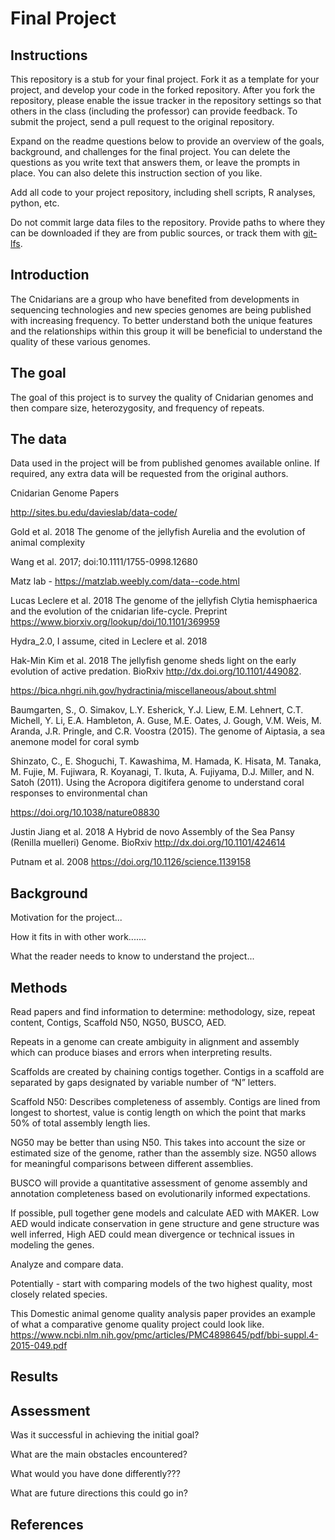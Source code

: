 # Final Project

## Instructions

This repository is a stub for your final project. Fork it as a template for your project, and develop your code in the forked repository. After you fork the repository, please enable the issue tracker in the repository settings so that others in the class (including the professor) can provide feedback. To submit the project, send a pull request to the original repository.

Expand on the readme questions below to provide an overview of the goals, background, and challenges for the final project. You can delete the questions as you write text that answers them, or leave the prompts in place. You can also delete this instruction section of you like.

Add all code to your project repository, including shell scripts, R analyses, python, etc.

Do not commit large data files to the repository. Provide paths to where they can be downloaded if they
are from public sources, or track them with [git-lfs](https://git-lfs.github.com).

## Introduction

The Cnidarians are a group who have benefited from developments in sequencing technologies and new species genomes are being published with increasing frequency.  To better understand both the unique features and the relationships within this group it will be beneficial to understand the quality of these various genomes.

## The goal

The goal of this project is to survey the quality of Cnidarian genomes and then compare size, heterozygosity, and frequency of repeats.

## The data

Data used in the project will be from published genomes available online. If required, any extra data will be requested from the original authors.

Cnidarian Genome Papers

http://sites.bu.edu/davieslab/data-code/

Gold et al. 2018 The genome of the jellyfish Aurelia and the evolution of animal complexity

Wang et al. 2017; doi:10.1111/1755-0998.12680

Matz lab - https://matzlab.weebly.com/data--code.html

Lucas Leclere et al. 2018 The genome of the jellyfish Clytia hemisphaerica and the evolution of the cnidarian life-cycle. Preprint https://www.biorxiv.org/lookup/doi/10.1101/369959

Hydra_2.0, I assume, cited in Leclere et al. 2018

Hak-Min Kim et al. 2018 The jellyfish genome sheds light on the early evolution of active predation. BioRxiv http://dx.doi.org/10.1101/449082.

https://bica.nhgri.nih.gov/hydractinia/miscellaneous/about.shtml

Baumgarten, S., O. Simakov, L.Y. Esherick, Y.J. Liew, E.M. Lehnert, C.T. Michell, Y. Li, E.A. Hambleton, A. Guse, M.E. Oates, J. Gough, V.M. Weis, M. Aranda, J.R. Pringle, and C.R. Voostra (2015). The genome of Aiptasia, a sea anemone model for coral symb

Shinzato, C., E. Shoguchi, T. Kawashima, M. Hamada, K. Hisata, M. Tanaka, M. Fujie, M. Fujiwara, R. Koyanagi, T. Ikuta, A. Fujiyama, D.J. Miller, and N. Satoh (2011). Using the Acropora digitifera genome to understand coral responses to environmental chan

https://doi.org/10.1038/nature08830

Justin Jiang et al. 2018 A Hybrid de novo Assembly of the Sea Pansy (Renilla muelleri) Genome. BioRxiv http://dx.doi.org/10.1101/424614

Putnam et al. 2008 https://doi.org/10.1126/science.1139158


## Background

Motivation for the project...

How it fits in with other work.......

What the reader needs to know to understand the project...


## Methods
Read papers and find information to determine: methodology, size, repeat content, Contigs, Scaffold N50, NG50, BUSCO, AED.

Repeats in a genome can create ambiguity in alignment and assembly which can produce biases and errors when interpreting results.  

Scaffolds are created by chaining contigs together. Contigs in a scaffold are separated by gaps designated by variable number of “N” letters.  

Scaffold N50: Describes completeness of assembly. Contigs are lined from longest to shortest, value is contig length on which the point that marks 50% of total assembly length lies.

NG50 may be better than using N50. This takes into account the size or estimated size of the genome, rather than the assembly size.  NG50 allows for meaningful comparisons between different assemblies.

BUSCO will provide a quantitative assessment of genome assembly and annotation completeness based on evolutionarily informed expectations.  

If possible, pull together gene models and calculate AED with MAKER.  Low AED would indicate conservation in gene structure and gene structure was well inferred,  High AED could mean divergence or technical issues in modeling the genes.

Analyze and compare data.

Potentially - start with comparing models of the two highest quality, most closely related species.

This Domestic animal genome quality analysis paper provides an example of what a comparative genome quality project could look like.
https://www.ncbi.nlm.nih.gov/pmc/articles/PMC4898645/pdf/bbi-suppl.4-2015-049.pdf


## Results


## Assessment

Was it successful in achieving the initial goal?

What are the main obstacles encountered?

What would you have done differently???

What are future directions this could go in?

## References
